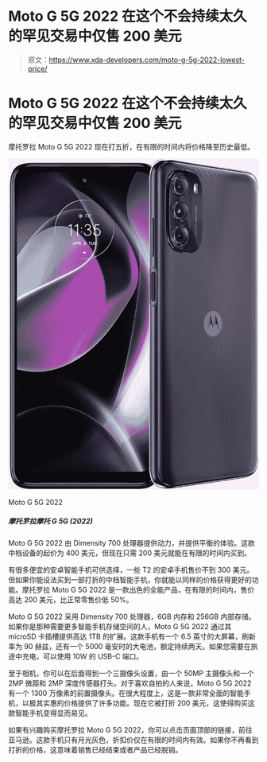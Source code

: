 # Moto G 5G 2022 在这个不会持续太久的罕见交易中仅售 200 美元

> 原文：<https://www.xda-developers.com/moto-g-5g-2022-lowest-price/>

# Moto G 5G 2022 在这个不会持续太久的罕见交易中仅售 200 美元

摩托罗拉 Moto G 5G 2022 现在打五折，在有限的时间内将价格降至历史最低。

 <picture>![Powered by the Dimensity 700, the Moto G 5G 2022 offers a balanced experience in the mid range. The device launched at $400, but can now be had for $280.](img/b34b4d17432c361cb138c9f06fa00ff3.png)</picture> 

Moto G 5G 2022

##### 摩托罗拉摩托 G 5G (2022)

Moto G 5G 2022 由 Dimensity 700 处理器提供动力，并提供平衡的体验。这款中档设备的起价为 400 美元，但现在只需 200 美元就能在有限的时间内买到。

有很多便宜的安卓智能手机可供选择，一些 T2 的安卓手机售价不到 300 美元。但如果你能设法买到一部打折的中档智能手机，你就能以同样的价格获得更好的功能。摩托罗拉 Moto G 5G 2022 是一款出色的全能产品，在有限的时间内，售价高达 200 美元，比正常零售价低 50%。

Moto G 5G 2022 采用 Dimensity 700 处理器，6GB 内存和 256GB 内部存储。如果你是那种需要更多智能手机存储空间的人，Moto G 5G 2022 通过其 microSD 卡插槽提供高达 1TB 的扩展。这款手机有一个 6.5 英寸的大屏幕，刷新率为 90 赫兹，还有一个 5000 毫安时的大电池，额定持续两天。如果您需要在旅途中充电，可以使用 10W 的 USB-C 端口。

至于相机，你可以在后面得到一个三摄像头设置，由一个 50MP 主摄像头和一个 2MP 微距和 2MP 深度传感器打头。对于喜欢自拍的人来说，Moto G 5G 2022 有一个 1300 万像素的前置摄像头。在很大程度上，这是一款非常全面的智能手机，以极其实惠的价格提供了许多功能。现在它被打折 200 美元，这使得购买这款智能手机变得显而易见。

如果有兴趣购买摩托罗拉 Moto G 5G 2022，你可以点击页面顶部的链接，前往亚马逊。这款手机只有月光灰色，折扣价仅在有限的时间内有效。如果你不再看到打折的价格，这意味着销售已经结束或者产品已经脱销。